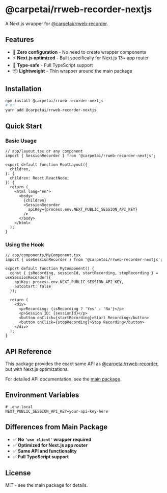 # @carpetai/rrweb-recorder-nextjs

A Next.js wrapper for [@carpetai/rrweb-recorder](https://github.com/CarpetAI/carpetai-rrwebrecorder).

## Features

- 🚀 **Zero configuration** - No need to create wrapper components
- ⚡ **Next.js optimized** - Built specifically for Next.js 13+ app router
- 🎯 **Type-safe** - Full TypeScript support
- 📦 **Lightweight** - Thin wrapper around the main package

## Installation

```bash
npm install @carpetai/rrweb-recorder-nextjs
# or
yarn add @carpetai/rrweb-recorder-nextjs
```

## Quick Start

### Basic Usage

```tsx
// app/layout.tsx or any component
import { SessionRecorder } from '@carpetai/rrweb-recorder-nextjs';

export default function RootLayout({
  children,
}: {
  children: React.ReactNode;
}) {
  return (
    <html lang="en">
      <body>
        {children}
        <SessionRecorder 
          apiKey={process.env.NEXT_PUBLIC_SESSION_API_KEY}
        />
      </body>
    </html>
  );
}
```

### Using the Hook

```tsx
// app/components/MyComponent.tsx
import { useSessionRecorder } from '@carpetai/rrweb-recorder-nextjs';

export default function MyComponent() {
  const { isRecording, sessionId, startRecording, stopRecording } = useSessionRecorder({
    apiKey: process.env.NEXT_PUBLIC_SESSION_API_KEY,
    autoStart: false
  });

  return (
    <div>
      <p>Recording: {isRecording ? 'Yes' : 'No'}</p>
      <p>Session ID: {sessionId}</p>
      <button onClick={startRecording}>Start Recording</button>
      <button onClick={stopRecording}>Stop Recording</button>
    </div>
  );
}
```

## API Reference

This package provides the exact same API as [@carpetai/rrweb-recorder](https://github.com/CarpetAI/carpetai-rrwebrecorder), but with Next.js optimizations.

For detailed API documentation, see the [main package](https://github.com/CarpetAI/carpetai-rrwebrecorder).

## Environment Variables

```env
# .env.local
NEXT_PUBLIC_SESSION_API_KEY=your-api-key-here
```

## Differences from Main Package

- ✅ **No `'use client'` wrapper required**
- ✅ **Optimized for Next.js app router**
- ✅ **Same API and functionality**
- ✅ **Full TypeScript support**

## License

MIT - see the main package for details. 